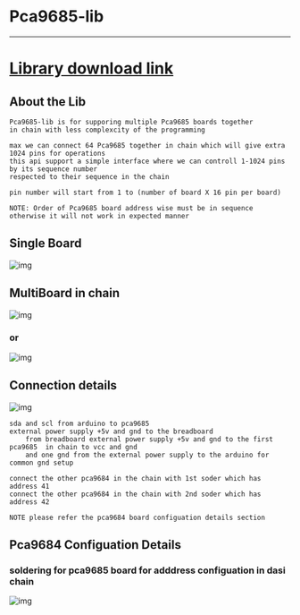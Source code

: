 # Pca9685-lib

---

# <a href="https://github.com/adarshkumarsingh83/Pcf8574-lib/archive/main.zip"> Library download link </a>

## About the Lib
```
Pca9685-lib is for supporing multiple Pca9685 boards together 
in chain with less complexcity of the programming 

max we can connect 64 Pca9685 together in chain which will give extra 1024 pins for operations 
this api support a simple interface where we can controll 1-1024 pins by its sequence number 
respected to their sequence in the chain 

pin number will start from 1 to (number of board X 16 pin per board)

NOTE: Order of Pca9685 board address wise must be in sequence otherwise it will not work in expected manner 
```


## Single Board 
![img]("/image/connection-details.png")

## MultiBoard in chain 

![img]("/image/multiBoard_dasichain.jpg")

### or 

![img]("/image/multi_pca9685-servo.png")


## Connection details
![img]("/image/connection-dettails.JPG")
```
sda and scl from arduino to pca9685 
external power supply +5v and gnd to the breadboard 
    from breadboard external power supply +5v and gnd to the first pca9685  in chain to vcc and gnd 
    and one gnd from the external power supply to the arduino for common gnd setup 

connect the other pca9684 in the chain with 1st soder which has address 41 
connect the other pca9684 in the chain with 2nd soder which has address 42 

NOTE please refer the pca9684 board configuation details section
```

## Pca9684 Configuation Details 
### soldering for pca9685 board for adddress configuation in dasi chain
![img]("/image/pca9685-soldering-address-chart.png")
